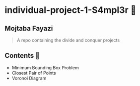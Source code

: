 # individual-project-1-S4mpl3r 🔰
## Mojtaba Fayazi
> A repo containing the divide and conquer projects
## Contents 🔮
- Minimum Bounding Box Problem
- Closest Pair of Points
- Voronoi Diagram
